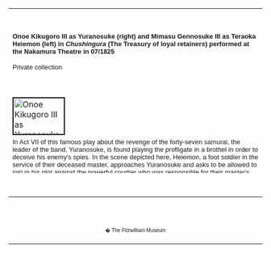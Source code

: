 <html>

<head>

<title>Info</title>
</head>



<div align="center">
  <center>
  <table border="0" width="100%" cellpadding="0" cellspacing="4" height="326">
    <tr>
      <td width="100%" height="30">
      </td>
    </tr>
    <tr>
      <td width="100%" height="30">
      <font FACE="Arial"><b><font size="2"><a href="../Group9.htm"><br>
      </a></font></b></font><font face="Arial" size="2"><b>Onoe
        Kikugoro III as Yu</b></font><b><font face="Arial" size="2">ranosuke
        (right) and Mimasu Gennosuke III as Teraoka Heiemon (left) in <i>Chushingura</i>
        (The Treasury of loyal retainers) performed at the Nakamura Theatre in
        07/1825
        </font></b>
      <font FACE="Arial">
      <p><font size="2">Private collection</font></font>
      </td>
    </tr>
    <tr>
      <td width="100%" height="30">
      </td>
    </tr>
    <tr>
      <td width="100%" height="30">
      <a href="KUN/kun291.htm"><img border="2" src="Kunisada_Loan_291_small.jpg" alt="Onoe Kikugoro III as Yuranosuke (right) and Mimasu Gennosuke III as Teraoka Heiemon (left" width="100" height="71"></a>
      </td>
    </tr>
    <tr>
      <td width="100%" height="30">
      <font FACE="Arial" SIZE="2">In Act VII of this famous play about the revenge of the forty-seven
        samurai, the leader of the band, Yuranosuke, is found playing the
        profligate in a brothel in order to deceive his enemy's spies. In the
        scene depicted here, Heiemon, a foot soldier in the service of their
        deceased master, approaches Yuranosuke and asks to be allowed to join in
        his plot against the powerful courtier who was responsible for their
        master's downfall. Yuranosuke denies the existence of any such plot and
        claims he is under no obligation to avenge their master's disgrace and
        death. Heiemon remonstrates with him but Yuranosuke pretends to fall
        asleep. Their dialogue is inscribed on the print. Yuranosuke eventually
        led his fellow samurai against their common enemy and they succeeded in
        killing him. They all then committed suicide.</font>
      </td>
    </tr>
    <tr>
      <td width="100%" height="30">
      </td>
    </tr>
  </table>
  </center>
</div>
<b><font face="Arial" size="2">
        <br>
        </font></b>
<div align="center">
  <center>
  <table border="0" cellpadding="0" width="100%" cellspacing="4">
    <tr>
      <td width="26%">
        <p align="center"><br>
        <br>
        <font FACE="Arial" size="1">� The Fitzwilliam Museum</font></p>
      </td>
    </tr>
  </table>
  </center>
</div>
</body>
</html>
